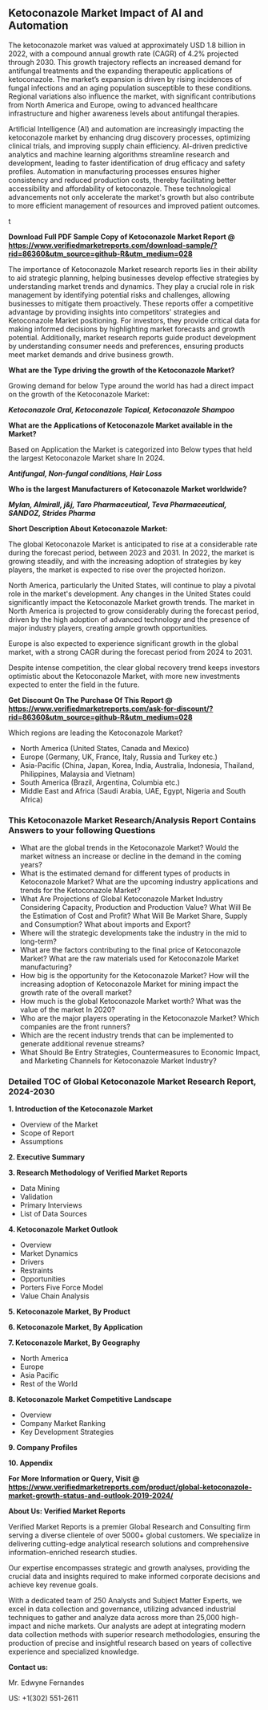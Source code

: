 <h2>Ketoconazole Market Impact of AI and Automation</h2><p>The ketoconazole market was valued at approximately USD 1.8 billion in 2022, with a compound annual growth rate (CAGR) of 4.2% projected through 2030. This growth trajectory reflects an increased demand for antifungal treatments and the expanding therapeutic applications of ketoconazole. The market’s expansion is driven by rising incidences of fungal infections and an aging population susceptible to these conditions. Regional variations also influence the market, with significant contributions from North America and Europe, owing to advanced healthcare infrastructure and higher awareness levels about antifungal therapies.</p><p>Artificial Intelligence (AI) and automation are increasingly impacting the ketoconazole market by enhancing drug discovery processes, optimizing clinical trials, and improving supply chain efficiency. AI-driven predictive analytics and machine learning algorithms streamline research and development, leading to faster identification of drug efficacy and safety profiles. Automation in manufacturing processes ensures higher consistency and reduced production costs, thereby facilitating better accessibility and affordability of ketoconazole. These technological advancements not only accelerate the market's growth but also contribute to more efficient management of resources and improved patient outcomes.</p>t</p><p id="" class=""><strong>Download Full PDF Sample Copy of Ketoconazole Market Report @ <a href="https://www.verifiedmarketreports.com/download-sample/?rid=86360&utm_source=github-R&utm_medium=028" target="_blank">https://www.verifiedmarketreports.com/download-sample/?rid=86360&utm_source=github-R&utm_medium=028</a></strong></p><p>The importance of&nbsp;Ketoconazole Market research reports lies in their ability to aid strategic planning, helping businesses develop effective strategies by understanding market trends and dynamics. They play a crucial role in risk management by identifying potential risks and challenges, allowing businesses to mitigate them proactively. These reports offer a competitive advantage by providing insights into competitors' strategies and Ketoconazole Market positioning. For investors, they provide critical data for making informed decisions by highlighting market forecasts and growth potential. Additionally, market research reports guide product development by understanding consumer needs and preferences, ensuring products meet market demands and drive business growth.</p><p><strong>What are the&nbsp;Type driving the growth of the Ketoconazole Market?</strong></p><p id="" class="">Growing demand for below Type around the world has had a direct impact on the growth of the Ketoconazole Market:</p><em><strong>Ketoconazole Oral, Ketoconazole Topical, Ketoconazole Shampoo</strong></em></p><strong>What are the&nbsp;Applications&nbsp;of Ketoconazole Market available in the Market?</strong></p><p id="" class="">Based on Application the Market is categorized into Below types that held the largest Ketoconazole Market share In 2024.</p><em><strong>Antifungal, Non-fungal conditions, Hair Loss</strong></em></p><strong>Who is the largest Manufacturers of Ketoconazole Market worldwide?</strong></p><p><em><strong>Mylan, Almirall, j&j, Taro Pharmaceutical, Teva Pharmaceutical, SANDOZ, Strides Pharma</strong></em></p><p id="" class=""><strong>Short Description About Ketoconazole Market:</strong></p><p>The global Ketoconazole Market is anticipated to rise at a considerable rate during the forecast period, between 2023 and 2031. In 2022, the market is growing steadily, and with the increasing adoption of strategies by key players, the market is expected to rise over the projected horizon.</p><p>North America, particularly the United States, will continue to play a pivotal role in the market's development. Any changes in the United States could significantly impact the Ketoconazole Market growth trends. The market in North America is projected to grow considerably during the forecast period, driven by the high adoption of advanced technology and the presence of major industry players, creating ample growth opportunities.</p><p>Europe is also expected to experience significant growth in the global market, with a strong CAGR during the forecast period from 2024 to 2031.</p><p>Despite intense competition, the clear global recovery trend keeps investors optimistic about the Ketoconazole Market, with more new investments expected to enter the field in the future.</p><p id="" class=""><strong>Get Discount On The Purchase Of This Report @ <a href="https://www.verifiedmarketreports.com/ask-for-discount/?rid=86360&utm_source=github-R&utm_medium=028" target="_blank">https://www.verifiedmarketreports.com/ask-for-discount/?rid=86360&utm_source=github-R&utm_medium=028</a></strong></p>Which regions are leading the Ketoconazole Market?</p><ul><li>North America (United States, Canada and Mexico)</li><li>Europe (Germany, UK, France, Italy, Russia and Turkey etc.)</li><li>Asia-Pacific (China, Japan, Korea, India, Australia, Indonesia, Thailand, Philippines, Malaysia and Vietnam)</li><li>South America (Brazil, Argentina, Columbia etc.)</li><li>Middle East and Africa (Saudi Arabia, UAE, Egypt, Nigeria and South Africa)</li></ul><h3 id="" class="">This Ketoconazole Market Research/Analysis Report Contains Answers to your following Questions</h3><ul><li>What are the global trends in the Ketoconazole Market? Would the market witness an increase or decline in the demand in the coming years?</li><li>What is the estimated demand for different types of products in Ketoconazole Market? What are the upcoming industry applications and trends for the Ketoconazole Market?</li><li>What Are Projections of Global Ketoconazole Market Industry Considering Capacity, Production and Production Value? What Will Be the Estimation of Cost and Profit? What Will Be Market Share, Supply and Consumption? What about imports and Export?</li><li>Where will the strategic developments take the industry in the mid to long-term?</li><li>What are the factors contributing to the final price of Ketoconazole Market? What are the raw materials used for Ketoconazole Market manufacturing?</li><li>How big is the opportunity for the Ketoconazole Market? How will the increasing adoption of Ketoconazole Market for mining impact the growth rate of the overall market?</li><li>How much is the global Ketoconazole Market worth? What was the value of the market In 2020?</li><li>Who are the major players operating in the Ketoconazole Market? Which companies are the front runners?</li><li>Which are the recent industry trends that can be implemented to generate additional revenue streams?</li><li>What Should Be Entry Strategies, Countermeasures to Economic Impact, and Marketing Channels for Ketoconazole Market Industry?</li></ul><h3 id="" class="">Detailed TOC of Global Ketoconazole Market Research Report, 2024-2030</h3><p id="" class=""><strong>1. Introduction of the Ketoconazole Market</strong></p><ul><li>Overview of the Market</li><li>Scope of Report</li><li>Assumptions</li></ul><p id="" class=""><strong>2. Executive Summary</strong></p><p id="" class=""><strong>3. Research Methodology of Verified Market Reports</strong></p><ul><li>Data Mining</li><li>Validation</li><li>Primary Interviews</li><li>List of Data Sources</li></ul><p id="" class=""><strong>4. Ketoconazole Market Outlook</strong></p><ul><li>Overview</li><li>Market Dynamics</li><li>Drivers</li><li>Restraints</li><li>Opportunities</li><li>Porters Five Force Model</li><li>Value Chain Analysis</li></ul><p id="" class=""><strong>5. Ketoconazole Market, By Product</strong></p><p id="" class=""><strong>6. Ketoconazole Market, By Application</strong></p><p id="" class=""><strong>7. Ketoconazole Market, By Geography</strong></p><ul><li>North America</li><li>Europe</li><li>Asia Pacific</li><li>Rest of the World</li></ul><p id="" class=""><strong>8. Ketoconazole Market Competitive Landscape</strong></p><ul><li>Overview</li><li>Company Market Ranking</li><li>Key Development Strategies</li></ul><p id="" class=""><strong>9. Company Profiles</strong></p><p id="" class=""><strong>10. Appendix</strong></p><p id="" class=""><strong>For More Information or Query, Visit @ <a href="https://www.verifiedmarketreports.com/product/global-ketoconazole-market-growth-status-and-outlook-2019-2024/" target="_blank">https://www.verifiedmarketreports.com/product/global-ketoconazole-market-growth-status-and-outlook-2019-2024/</a></strong></p><p id="" class=""><strong>About Us: Verified Market Reports</strong></p><p id="" class="">Verified Market Reports is a premier Global Research and Consulting firm serving a diverse clientele of over 5000+ global customers. We specialize in delivering cutting-edge analytical research solutions and comprehensive information-enriched research studies.</p><p id="" class="">Our expertise encompasses strategic and growth analyses, providing the crucial data and insights required to make informed corporate decisions and achieve key revenue goals.</p><p id="" class="">With a dedicated team of 250 Analysts and Subject Matter Experts, we excel in data collection and governance, utilizing advanced industrial techniques to gather and analyze data across more than 25,000 high-impact and niche markets. Our analysts are adept at integrating modern data collection methods with superior research methodologies, ensuring the production of precise and insightful research based on years of collective experience and specialized knowledge.</p><p id="" class=""><strong>Contact us:</strong></p><p id="" class="">Mr. Edwyne Fernandes</p><p id="" class="">US: +1(302) 551-2611</p>